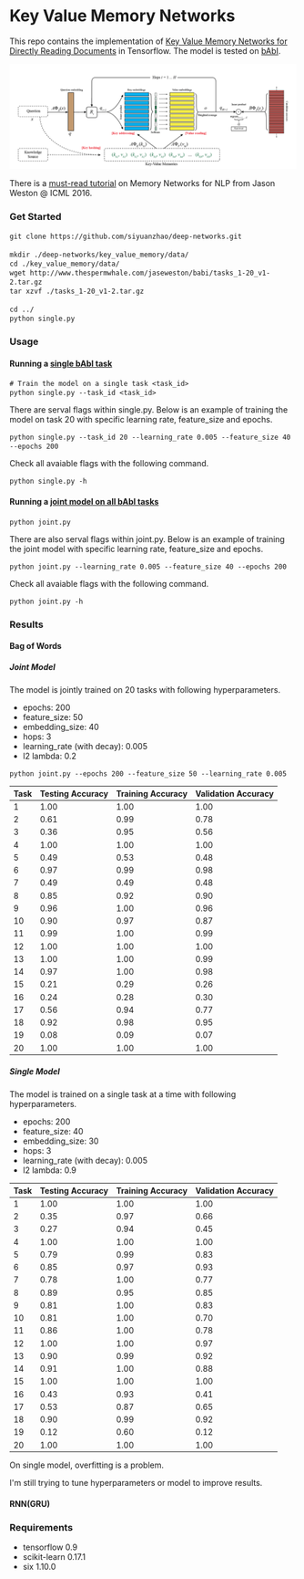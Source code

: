 # Key Value Memory Networks

This repo contains the implementation of [Key Value Memory Networks for Directly Reading Documents](https://arxiv.org/abs/1606.03126) in Tensorflow. The model is tested on [bAbI](http://arxiv.org/abs/1502.05698).

![Structure of Key Value Memory Networks](key_value_mem.png)

There is a [must-read tutorial](http://www.thespermwhale.com/jaseweston/icml2016/) on Memory Networks for NLP from Jason Weston @ ICML 2016.

### Get Started

```
git clone https://github.com/siyuanzhao/deep-networks.git

mkdir ./deep-networks/key_value_memory/data/
cd ./key_value_memory/data/
wget http://www.thespermwhale.com/jaseweston/babi/tasks_1-20_v1-2.tar.gz
tar xzvf ./tasks_1-20_v1-2.tar.gz

cd ../
python single.py
```

### Usage

#### Running a [single bAbI task](./key_value_memory/single.py)

```
# Train the model on a single task <task_id>
python single.py --task_id <task_id>
```
There are serval flags within single.py. Below is an example of training the model on task 20 with specific learning rate, feature_size and epochs.
```
python single.py --task_id 20 --learning_rate 0.005 --feature_size 40 --epochs 200
```
Check all avaiable flags with the following command.
```
python single.py -h
```
#### Running a [joint model on all bAbI tasks](./key_value_memory/joint.py)
```
python joint.py
```
There are also serval flags within joint.py. Below is an example of training the joint model with specific learning rate, feature_size and epochs.
```
python joint.py --learning_rate 0.005 --feature_size 40 --epochs 200
```
Check all avaiable flags with the following command.
```
python joint.py -h
```
### Results
#### Bag of Words
##### Joint Model
The model is jointly trained on 20 tasks with following hyperparameters.
- epochs: 200
- feature_size: 50
- embedding_size: 40
- hops: 3
- learning_rate (with decay): 0.005
- l2 lambda: 0.2
```
python joint.py --epochs 200 --feature_size 50 --learning_rate 0.005
```
| Task | Testing Accuracy | Training Accuracy | Validation Accuracy |
|------|------------------|-------------------|---------------------|
| 1    | 1.00             | 1.00              | 1.00                |
| 2    | 0.61             | 0.99              | 0.78                |
| 3    | 0.36             | 0.95              | 0.56                |
| 4    | 1.00             | 1.00              | 1.00                |
| 5    | 0.49             | 0.53              | 0.48                |
| 6    | 0.97             | 0.99              | 0.98                |
| 7    | 0.49             | 0.49              | 0.48                |
| 8    | 0.85             | 0.92              | 0.90                |
| 9    | 0.96             | 1.00              | 0.96                |
| 10   | 0.90             | 0.97              | 0.87                |
| 11   | 0.99             | 1.00              | 0.99                |
| 12   | 1.00             | 1.00              | 1.00                |
| 13   | 1.00             | 1.00              | 0.99                |
| 14   | 0.97             | 1.00              | 0.98                |
| 15   | 0.21             | 0.29              | 0.26                |
| 16   | 0.24             | 0.28              | 0.30                |
| 17   | 0.56             | 0.94              | 0.77                |
| 18   | 0.92             | 0.98              | 0.95                |
| 19   | 0.08             | 0.09              | 0.07                |
| 20   | 1.00             | 1.00              | 1.00                |
##### Single Model
The model is trained on a single task at a time with following hyperparameters.
- epochs: 200
- feature_size: 40
- embedding_size: 30
- hops: 3
- learning_rate (with decay): 0.005
- l2 lambda: 0.9

| Task | Testing Accuracy | Training Accuracy | Validation Accuracy |
|------|------------------|-------------------|---------------------|
| 1    | 1.00             | 1.00              | 1.00                |
| 2    | 0.35             | 0.97              | 0.66                |
| 3    | 0.27             | 0.94              | 0.45                |
| 4    | 1.00             | 1.00              | 1.00                |
| 5    | 0.79             | 0.99              | 0.83                |
| 6    | 0.85             | 0.97              | 0.93                |
| 7    | 0.78             | 1.00              | 0.77                |
| 8    | 0.89             | 0.95              | 0.85                |
| 9    | 0.81             | 1.00              | 0.83                |
| 10   | 0.81             | 1.00              | 0.70                |
| 11   | 0.86             | 1.00              | 0.78                |
| 12   | 1.00             | 1.00              | 0.97                |
| 13   | 0.90             | 0.99              | 0.92                |
| 14   | 0.91             | 1.00              | 0.88                |
| 15   | 1.00             | 1.00              | 1.00                |
| 16   | 0.43             | 0.93              | 0.41                |
| 17   | 0.53             | 0.87              | 0.65                |
| 18   | 0.90             | 0.99              | 0.92                |
| 19   | 0.12             | 0.60              | 0.12                |
| 20   | 1.00             | 1.00              | 1.00                |

On single model, overfitting is a problem.

I'm still trying to tune hyperparameters or model to improve results.


#### RNN(GRU)

### Requirements

* tensorflow 0.9
* scikit-learn 0.17.1
* six 1.10.0
